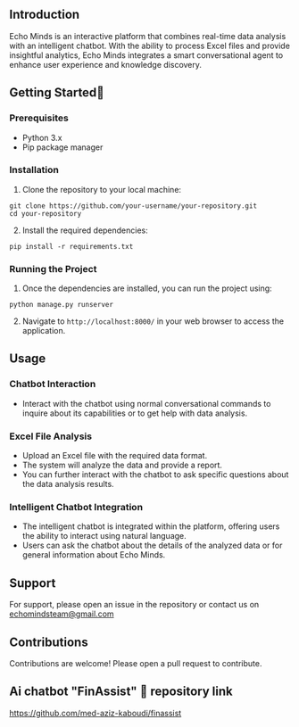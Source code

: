


## Introduction
Echo Minds is an interactive platform that combines real-time data analysis with an intelligent chatbot. With the ability to process Excel files and provide insightful analytics, Echo Minds integrates a smart conversational agent to enhance user experience and knowledge discovery.

## Getting Started🚀 

### Prerequisites
- Python 3.x
- Pip package manager

### Installation

1. Clone the repository to your local machine:
```shell
git clone https://github.com/your-username/your-repository.git
cd your-repository
```

2. Install the required dependencies:
```shell
pip install -r requirements.txt
```

### Running the Project

1. Once the dependencies are installed, you can run the project using:
```shell
python manage.py runserver
```

2. Navigate to `http://localhost:8000/` in your web browser to access the application.

## Usage

### Chatbot Interaction
- Interact with the chatbot using normal conversational commands to inquire about its capabilities or to get help with data analysis.

### Excel File Analysis
- Upload an Excel file with the required data format.
- The system will analyze the data and provide a report.
- You can further interact with the chatbot to ask specific questions about the data analysis results.

### Intelligent Chatbot Integration
- The intelligent chatbot is integrated within the platform, offering users the ability to interact using natural language.
- Users can ask the chatbot about the details of the analyzed data or for general information about Echo Minds.

## Support

For support, please open an issue in the repository or contact us on echomindsteam@gmail.com


## Contributions

Contributions are welcome! Please open a pull request to contribute.


## Ai chatbot "FinAssist" 🤖 repository link 

https://github.com/med-aziz-kaboudi/finassist
